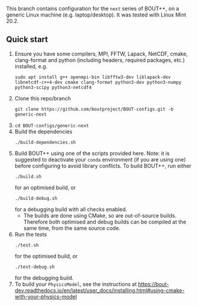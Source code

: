 This branch contains configuration for the `next` series of BOUT++, on a
generic Linux machine (e.g. laptop/desktop). It was tested with Linux Mint
20.2.

Quick start
-----------

1. Ensure you have some compilers, MPI, FFTW, Lapack, NetCDF, cmake,
   clang-format and python (including headers, required packages, etc.)
   installed, e.g.
    ```
    sudo apt install g++ openmpi-bin libfftw3-dev liblapack-dev libnetcdf-c++4-dev cmake clang-format python3-dev python3-numpy python3-scipy python3-netcdf4
    ```
2. Clone this repo/branch
    ```
    git clone https://github.com/boutproject/BOUT-configs.git -b generic-next
    ```
3. `cd BOUT-configs/generic-next`
4. Build the dependencies
    ```
    ./build-dependencies.sh
    ```
5. Build BOUT++ using one of the scripts provided here. Note: it is suggested
    to deactivate your `conda` environment (if you are using one) before
    configuring to avoid library conflicts. To build BOUT++, run either
    ```
    ./build.sh
    ```
    for an optimised build, or
    ```
    ./build-debug.sh
    ```
    for a debugging build with all checks enabled.
      * The builds are done using CMake, so are out-of-source builds. Therefore
        both optimised and debug builds can be compiled at the same time, from
        the same source code.
6. Run the tests
    ```
    ./test.sh
    ```
    for the optimised build, or
    ```
    ./test-debug.sh
    ```
    for the debugging build.
7. To build your `PhysicsModel`, see the instructions at
   https://bout-dev.readthedocs.io/en/latest/user_docs/installing.html#using-cmake-with-your-physics-model
